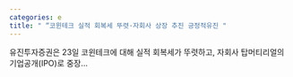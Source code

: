 ```yaml
---
categories: e
title: " “코윈테크 실적 회복세 뚜렷·자회사 상장 추진 긍정적유진 "
---
```

 유진투자증권은 23일 코윈테크에 대해 실적 회복세가 뚜렷하고, 자회사 탑머티리얼의 기업공개(IPO)로 중장... 
